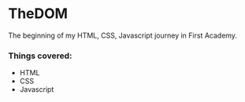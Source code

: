 # TheDOM
The beginning of my HTML, CSS, Javascript journey in First Academy.
### Things covered:
- HTML
- CSS
- Javascript

